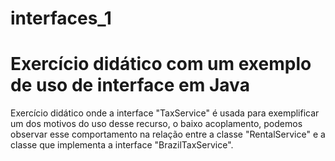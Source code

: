 # interfaces_1
# Exercício didático com um exemplo de uso de interface em Java
Exercício didático onde a interface "TaxService" é usada para exemplificar um dos motivos do uso desse recurso, o baixo acoplamento, podemos
observar esse comportamento na relação entre a classe "RentalService" e a classe que implementa a interface "BrazilTaxService".
